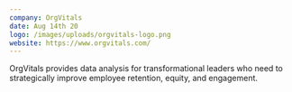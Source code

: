 ```yaml
---
company: OrgVitals
date: Aug 14th 20
logo: /images/uploads/orgvitals-logo.png
website: https://www.orgvitals.com/
---
```

OrgVitals provides data analysis for transformational leaders who need to strategically improve employee retention, equity, and engagement.